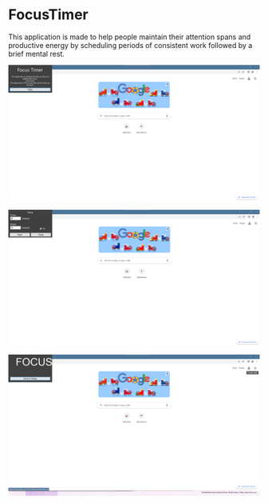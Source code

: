 # FocusTimer
This application is made to help people maintain their attention spans and productive energy by scheduling periods of consistent work followed by a brief mental rest.

![Startup](./md-assets/startup-image.png)

![Setup](./md-assets/setup-screen-image.png)

![FOCUS](./md-assets/FOCUS.png)
